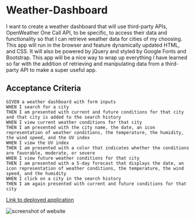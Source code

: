 # Weather-Dashboard

I want to create a weather dashboard that will use third-party APIs, OpenWeather One Call API, to be specific, to access their data and functionality so that I can retrieve weather data for cities of my choosing.  This app will run in the browser and feature dynamically updated HTML, and CSS.  It will also be powered by jQuery and styled by Google Fonts and Bootstrap.  This app will be a nice way to wrap up everything I have learned so far with the addition of retrieving and manipulating data from a third-party API to make a super useful app.

## Acceptance Criteria

```
GIVEN a weather dashboard with form inputs
WHEN I search for a city
THEN I am presented with current and future conditions for that city and that city is added to the search history
WHEN I view current weather conditions for that city
THEN I am presented with the city name, the date, an icon representation of weather conditions, the temperature, the humidity, the wind speed, and the UV index
WHEN I view the UV index
THEN I am presented with a color that indicates whether the conditions are favorable, moderate, or severe
WHEN I view future weather conditions for that city
THEN I am presented with a 5-day forecast that displays the date, an icon representation of weather conditions, the temperature, the wind speed, and the humidity
WHEN I click on a city in the search history
THEN I am again presented with current and future conditions for that city
```

[Link to deployed application](https://tkhobbes43.github.io/weather-dashboard/) 

![screenshot of website]()